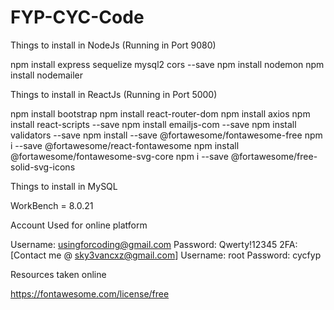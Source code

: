 # FYP-CYC-Code

Things to install in NodeJs (Running in Port 9080)

npm install express sequelize mysql2 cors --save
npm install nodemon
npm install nodemailer

Things to install in ReactJs (Running in Port 5000)

npm install bootstrap
npm install react-router-dom
npm install axios
npm install react-scripts --save
npm install emailjs-com --save
npm install validators --save
npm install --save @fortawesome/fontawesome-free
npm i --save @fortawesome/react-fontawesome
npm install @fortawesome/fontawesome-svg-core
npm i --save @fortawesome/free-solid-svg-icons

Things to install in MySQL

WorkBench = 8.0.21

Account Used for online platform

Username: usingforcoding@gmail.com
Password: Qwerty!12345
2FA: [Contact me @ sky3vancxz@gmail.com]
Username: root
Password: cycfyp

Resources taken online

https://fontawesome.com/license/free